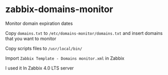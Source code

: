 # zabbix-domains-monitor
Monitor domain expiration dates

Copy `domains.txt` to `/etc/domains-monitor/domains.txt` and insert domains that you want to monitor

Copy scripts files to `/usr/local/bin/`

Import `Zabbix Template - Domains monitor.xml` in Zabbix


I used it In Zabbix 4.0 LTS server
